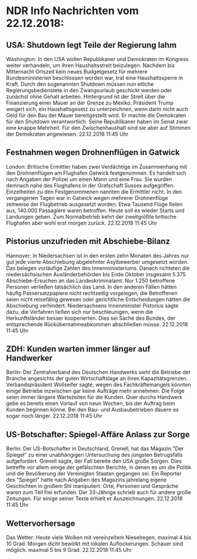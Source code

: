 # NDR Info Nachrichten vom 22.12.2018:


## USA: Shutdown legt Teile der Regierung lahm
Washington: In den USA wollen Republikaner und Demokraten im Kongress weiter verhandeln, um ihren Haushaltsstreit beizulegen. Nachdem bis Mitternacht Ortszeit kein neues Budgetgesetz für mehrere Bundesministerien beschlossen worden war, trat eine Haushaltssperre in Kraft. Durch den sogenannten Shutdown müssen nun etliche Regierungsbedienstete in den Zwangsurlaub geschickt werden oder zunächst ohne Gehalt arbeiten. Hintergrund ist der Streit über die Finanzierung einer Mauer an der Grenze zu Mexiko. Präsident Trump weigert sich, ein Haushaltsgesetz zu unterzeichnen, wenn darin nicht auch Geld für den Bau der Mauer bereitgestellt wird. Er machte die Demokraten für den Shutdown verantwortlich. Seine Republikaner haben im Senat zwar eine knappe Mehrheit. Für den Zwischenhaushalt sind sie aber auf Stimmen der Demokraten angewiesen. 22.12.2018 11:45 Uhr 

## Festnahmen wegen Drohnenflügen in Gatwick
London:	Britische Ermittler haben zwei Verdächtige im Zusammenhang mit den Drohnenflügen am Flughafen Gatwick festgenommen. Es handelt sich nach Angaben der Polizei um einen Mann und eine Frau. Sie wurden demnach nahe des Flughafens in der Grafschaft Sussex aufgegriffen. Einzelheiten zu den Festgenommenen nannten die Ermittler nicht. In den vergangenen Tagen war in Gatwick wegen mehrerer Drohnenflüge zeitweise der Flugbetrieb ausgesetzt worden. Etwa Tausend Flüge fielen aus, 140.000 Passagiere waren betroffen. Heute soll es wieder Starts und Landungen geben. Zum Normalbetrieb kehrt der zweitgrößte britische Flughafen aber wohl erst morgen zurück. 22.12.2018 11:45 Uhr 

## Pistorius unzufrieden mit Abschiebe-Bilanz
Hannover: In Niedersachsen ist in den ersten zehn Monaten des Jahres nur gut jede vierte Abschiebung abgelehnter Asylbewerber umgesetzt worden. Das belegen vorläufige Zahlen des Innenministeriums. Danach richteten die niedersächsischen Ausländerbehörden bis Ende Oktober insgesamt 5.375 Abschiebe-Ersuchen an das Landeskriminalamt. Nur 1.250 betroffene Personen verließen tatsächlich das Land. In den anderen Fällen hätten häufig Passersatzpapiere nicht rechtzeitig vorgelegen, die Betroffenen seien nicht reisefähig gewesen oder gerichtliche Entscheidungen hätten die Abschiebung verhindert. Niedersachsens Innenminister Pistorius sagte dazu, die Verfahren ließen sich nur beschleunigen, wenn die Herkunftsländer besser kooperierten. Dies sei Sache des Bundes, der entsprechende Rückübernahmeabkommen abschließen müsse. 22.12.2018 11:45 Uhr 

## ZDH: Kunden warten immer länger auf Handwerker
Berlin: Der Zentralverband des Deutschen Handwerks sieht die Betriebe der Branche angesichts der guten Wirtschaftslage an ihren Kapazitätsgrenzen. Verbandspräsident Wollseifer sagte, wegen des Fachkräftemangels könnten einige Betriebe inzwischen gar keine Aufträge mehr annehmen. Die Folge seien immer längere Wartezeiten für die Kunden. Quer durchs Handwerk gebe es bereits einen Vorlauf von neun Wochen, bis der Auftrag beim Kunden beginnen könne. Bei den Bau- und Ausbaubetrieben dauere es sogar noch länger. 22.12.2018 11:45 Uhr 

## US-Botschafter: Spiegel-Affäre Anlass zur Sorge
Berlin: Der US-Botschafter in Deutschland, Grenell, hat das Magazin "Der Spiegel" zu einer unabhängigen Untersuchung des jüngsten Betrugsfalls aufgefordert. Grenell sagte, der Fall bereite den USA große Sorgen. Dies betreffe vor allem einige der gefälschten Berichte, in denen es um die Politik und die Bevölkerung der Vereinigten Staaten gegangen sei. Ein Reporter des "Spiegel" hatte nach Angaben des Magazins jahrelang eigene Geschichten in großem Stil manipuliert. Orte, Personen und Gespräche waren zum Teil frei erfunden. Der 33-Jährige schrieb auch für andere große Zeitungen. Für einige seiner Texte erhielt er Auszeichnungen. 22.12.2018 11:45 Uhr 

## Wettervorhersage
Das Wetter: Heute viele Wolken mit vereinzeltem Nieselregen, maximal 4 bis 10 Grad. Morgen dicht bewölkt mit lokalen Auflockerungen. Schauer sind möglich. maximal 5 bis 9 Grad. 22.12.2018 11:45 Uhr 
